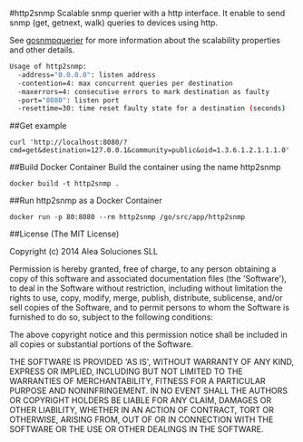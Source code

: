 #http2snmp
Scalable snmp querier with a http interface. 
It enable to send snmp (get, getnext, walk) queries to devices using http.

See [gosnmpquerier](https://github.com/aleasoluciones/gosnmpquerier) for more information about the scalability properties and other details.

```sh
Usage of http2snmp:
  -address="0.0.0.0": listen address
  -contention=4: max concurrent queries per destination
  -maxerrors=4: consecutive errors to mark destination as faulty
  -port="8080": listen port
  -resettime=30: time reset faulty state for a destination (seconds)
```

##Get example
```
curl 'http://localhost:8080/?cmd=get&destination=127.0.0.1&community=public&oid=1.3.6.1.2.1.1.1.0'
```

##Build Docker Container
Build the container using the name http2snmp
```
docker build -t http2snmp .
```

##Run http2snmp as a Docker Container
```
docker run -p 80:8080 --rm http2snmp /go/src/app/http2snmp
```


##License
(The MIT License)

Copyright (c) 2014 Alea Soluciones SLL

Permission is hereby granted, free of charge, to any person obtaining a copy of this software and associated documentation files (the 'Software'), to deal in the Software without restriction, including without limitation the rights to use, copy, modify, merge, publish, distribute, sublicense, and/or sell copies of the Software, and to permit persons to whom the Software is furnished to do so, subject to the following conditions:

The above copyright notice and this permission notice shall be included in all copies or substantial portions of the Software.

THE SOFTWARE IS PROVIDED 'AS IS', WITHOUT WARRANTY OF ANY KIND, EXPRESS OR IMPLIED, INCLUDING BUT NOT LIMITED TO THE WARRANTIES OF MERCHANTABILITY, FITNESS FOR A PARTICULAR PURPOSE AND NONINFRINGEMENT. IN NO EVENT SHALL THE AUTHORS OR COPYRIGHT HOLDERS BE LIABLE FOR ANY CLAIM, DAMAGES OR OTHER LIABILITY, WHETHER IN AN ACTION OF CONTRACT, TORT OR OTHERWISE, ARISING FROM, OUT OF OR IN CONNECTION WITH THE SOFTWARE OR THE USE OR OTHER DEALINGS IN THE SOFTWARE.
